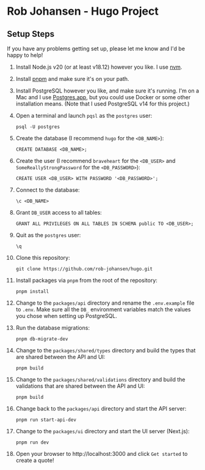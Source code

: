 # Rob Johansen - Hugo Project

## Setup Steps

If you have any problems getting set up, please let me know and I'd be happy to help!

1. Install Node.js v20 (or at least v18.12) however you like. I use [nvm](https://github.com/nvm-sh/nvm).
2. Install [pnpm](https://pnpm.io/installation) and make sure it's on your path.
3. Install PostgreSQL however you like, and make sure it's running. I'm on a Mac and
   I use [Postgres.app](https://postgresapp.com), but you could use Docker or some
   other installation means. (Note that I used PostgreSQL v14 for this project.)
4. Open a terminal and launch `pqsl` as the `postgres` user:
    
    ```
    psql -U postgres
    ```
    
5. Create the database (I recommend `hugo` for the `<DB_NAME>`):
    
    ```
    CREATE DATABASE <DB_NAME>;
    ```
    
6. Create the user (I recommend `braveheart` for the `<DB_USER>` and `SomeReallyStrongPassword` for the `<DB_PASSWORD>`):
    
    ```
    CREATE USER <DB_USER> WITH PASSWORD '<DB_PASSWORD>';
    ```
    
7. Connect to the database:
    
    ```
    \c <DB_NAME>
    ```
    
8. Grant `DB_USER` access to all tables:
    
    ```
    GRANT ALL PRIVILEGES ON ALL TABLES IN SCHEMA public TO <DB_USER>;
    ```
    
9. Quit as the `postgres` user:
    
    ```
    \q
    ```
    
10. Clone this repository:
    
    ```
    git clone https://github.com/rob-johansen/hugo.git
    ```
    
11. Install packages via `pnpm` from the root of the repository:
    
    ```
    pnpm install
    ```
    
12. Change to the `packages/api` directory and rename the `.env.example` file to `.env`.
    Make sure all the `DB_` environment variables match the values you chose when setting
    up PostgreSQL.
13. Run the database migrations:
    
    ```
    pnpm db-migrate-dev
    ```
    
14. Change to the `packages/shared/types` directory and build the types that are shared
    between the API and UI:
    
    ```
    pnpm build
    ```
    
15. Change to the `packages/shared/validations` directory and build the validations that are shared
    between the API and UI:

    ```
    pnpm build
    ```
    
16. Change back to the `packages/api` directory and start the API server:
    
    ```
    pnpm run start-api-dev
    ```    
    
17. Change to the `packages/ui` directory and start the UI server (Next.js):
    
    ```
    pnpm run dev
    ```
    
18. Open your browser to http://localhost:3000 and click `Get started` to create a quote!
